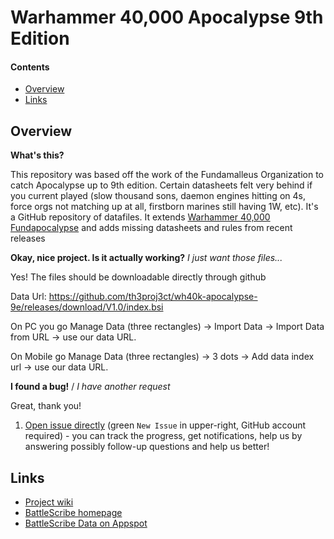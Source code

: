 Warhammer 40,000 Apocalypse 9th Edition
===========================

#### Contents ####

* [Overview][]
* [Links][]

## Overview ##
[Overview]: #overview

__What's this?__

This repository was based off the work of the Fundamalleus Organization to catch Apocalypse up to 9th edition. Certain datasheets felt very behind if you current played (slow thousand sons, daemon engines hitting on 4s, force orgs not matching up at all, firstborn marines still having 1W, etc). It's a GitHub repository of datafiles. It extends [Warhammer 40,000 Fundapocalypse](https://github.com/normanthesquid/wh40k-fundapocalypse) and adds missing datasheets and rules from recent releases

__Okay, nice project. Is it actually working?__ _I just want those files..._

Yes! The files should be downloadable directly through github

Data Url:
https://github.com/th3proj3ct/wh40k-apocalypse-9e/releases/download/V1.0/index.bsi

On PC you go Manage Data (three rectangles) -> Import Data -> Import Data from URL -> use our data URL.

On Mobile go Manage Data (three rectangles) -> 3 dots -> Add data index url -> use our data URL.

__I found a bug!__ / *I have another request*

Great, thank you!

1. [Open issue directly][] (green `New Issue` in upper-right, GitHub account required) - you can track the progress, get notifications, help us by answering possibly follow-up questions and help us better!

## Links ##
[Links]: #links

* [Project wiki][]
* [BattleScribe homepage][]
* [BattleScribe Data on Appspot][]
<!-- * [Getting Started wiki][] -->

[Report it on Appspot]: http://battlescribedata.appspot.com/#/repo/TemplateDataRepo
[Open Issue directly]: https://github.com/normanthesquid/wh40k-fundapocalypse/issues
[BattleScribe homepage]: http://www.battlescribe.net/
[BattleScribe Data on Appspot]: http://battlescribedata.appspot.com/#/repos
[Project wiki]: https://github.com/normanthesquid/wh40k-fundapocalypse/wiki
<!-- [Getting Started wiki]: https://github.com/BSData/catalogue-development/wiki/Getting-Started#contributing -->

